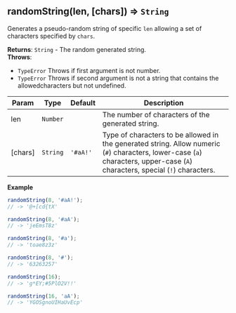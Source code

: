 <a name="randomString"></a>

## randomString(len, [chars]) ⇒ <code>String</code>
Generates a pseudo-random string of specific `len` allowing a set of characters specified by `chars`.

**Returns**: <code>String</code> - The random generated string.  
**Throws**:

- <code>TypeError</code> Throws if first argument is not number.
- <code>TypeError</code> Throws if second argument is not a string that contains the allowedcharacters but not undefined.


| Param | Type | Default | Description |
| --- | --- | --- | --- |
| len | <code>Number</code> |  | The number of characters of the generated string. |
| [chars] | <code>String</code> | <code>&#x27;#aA!&#x27;</code> | Type of characters to be allowed in the generated string. Allow numeric (`#`) characters, lower-case (`a`) characters, upper-case (`A`) characters, special (`!`) characters. |

**Example**  
```js
randomString(8, '#aA!');
// -> '@+[cd{tX'

randomString(8, '#aA');
// -> 'jeEmsT8z'

randomString(8, '#a');
// -> 'toae8z3z'

randomString(8, '#');
// -> '63263257'

randomString(16);
// -> 'g*EY;#5PlO2V!!'

randomString(16, 'aA');
// -> 'YGOSgnoUIHaUvEcp'
```
